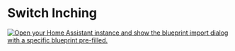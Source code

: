 # Switch Inching

[![Open your Home Assistant instance and show the blueprint import dialog with a specific blueprint pre-filled.](https://my.home-assistant.io/badges/blueprint_import.svg)](https://my.home-assistant.io/redirect/blueprint_import/?blueprint_url=https%3A%2F%2Fraw.githubusercontent.com%2Fcr4zyc4t%2Fhassio-blueprints%2Fmaster%2Fswitch-inching.yaml)